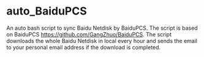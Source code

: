 # auto_BaiduPCS
An auto bash script to sync Baidu Netdisk by BaiduPCS.
The script is based on BaiduPCS https://github.com/GangZhuo/BaiduPCS.
The script downloads the whole Baidu Netdisk in local every hour and sends the email to your personal email address if the download is completed.
